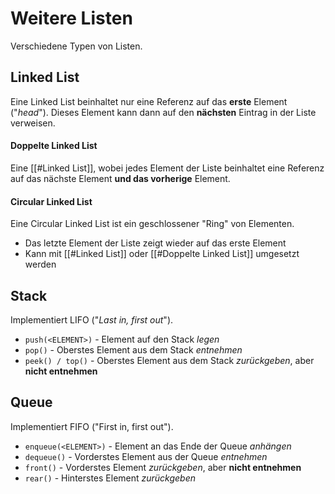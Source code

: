 # Weitere Listen
Verschiedene Typen von Listen.

## Linked List
Eine Linked List beinhaltet nur eine Referenz auf das **erste** Element ("*head*"). Dieses Element kann dann auf den **nächsten** Eintrag in der Liste verweisen.

#### Doppelte Linked List
Eine [[#Linked List]], wobei jedes Element der Liste beinhaltet eine Referenz auf das nächste Element **und das vorherige** Element.

#### Circular Linked List
Eine Circular Linked List ist ein geschlossener "Ring" von Elementen.
- Das letzte Element der Liste zeigt wieder auf das erste Element
- Kann mit [[#Linked List]] oder [[#Doppelte Linked List]] umgesetzt werden

## Stack
Implementiert LIFO ("*Last in, first out*").
- `push(<ELEMENT>)` - Element auf den Stack *legen*
- `pop()` - Oberstes Element aus dem Stack *entnehmen*
- `peek() / top()` - Oberstes Element aus dem Stack *zurückgeben*, aber **nicht entnehmen**

## Queue
Implementiert FIFO ("First in, first out").
- `enqueue(<ELEMENT>)` - Element an das Ende der Queue *anhängen*
- `dequeue()` - Vorderstes Element aus der Queue *entnehmen*
- `front()` - Vorderstes Element *zurückgeben*, aber **nicht entnehmen**
- `rear()` - Hinterstes Element *zurückgeben*